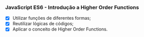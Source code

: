 ### JavaScript ES6 - Introdução a Higher Order Functions

- [x] Utilizar funções de diferentes formas;
- [x] Reutilizar lógicas de códigos;
- [x] Aplicar o conceito de Higher Order Functions.
